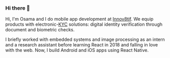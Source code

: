 ### Hi there 👋

Hi, I'm Osama and I do mobile app development at [Innov8tif](http://innov8tif.com/). We equip products with electronic-[KYC](https://en.wikipedia.org/wiki/Know_your_customer) solutions: digital identity verification through document and biometric checks.

I briefly worked with embedded systems and image processing as an intern and a research assistant before learning React in 2018 and falling in love with the web. Now, I build Android and iOS apps using React Native.
